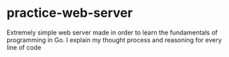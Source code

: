 # practice-web-server
Extremely simple web server made in order to learn the fundamentals of programming in Go. I explain my thought process and reasoning for every line of code
